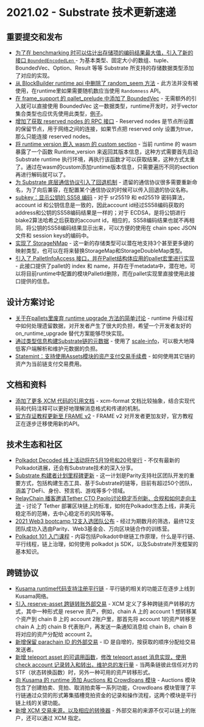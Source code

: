 # 2021.02 - Substrate 技术更新速递

## 重要提交和发布

* [为了在 benchmarking 时可以估计出存储项的编码结果最大值，引入了新的接口 `BoundedEncodedLen` ](https://github.com/paritytech/substrate/issues/8719) - 为基本类型、固定大小的数组、tuple、BoundedVec、Option、Result 等等 Substrate 所支持的存储数据类型添加了对应的实现。
* [从 BlockBuilder runtime api 中删除了 random_seem 方法](https://github.com/paritytech/substrate/pull/8718) - 此方法并没有被使用，在runtime里如果需要随机数应当使用 `Randomness` API。
* [在 frame_support 的 pallet_prelude 中添加了 BoundedVec](https://github.com/paritytech/substrate/pull/8710) - 无需额外的引入就可以直接使用 BoundedVec 这一数据类型，runtime开发时，对于vector集合类型也应优先使用此类型，[例子](https://github.com/paritytech/substrate/pull/8665)。
* [增加了获取 reserved nodes 的 RPC 接口](https://github.com/paritytech/substrate/pull/8704) - Reserved nodes 是节点所设置的保留节点，用于网络之间的连接，如果节点把 reserved only 设置为true，那么只能连接 reserved nodes。
* [将 runtime version 嵌入 wasm 的 custom section](https://github.com/paritytech/substrate/pull/8688) - 当前 runtime 的 wasm 暴露了一个函数 Runtime_version 来返回其版本信息，这种方式需要首先启动 Substrate runtime 执行环境，再执行该函数才可以获取结果，这种方式太重了。通过在wasm的custom添加runtime版本信息，只需要遍历不同的section再进行解码就可以了。
* [为 Substrate 底层通信协议引入了回退机制](https://github.com/paritytech/substrate/pull/8682) - 遗留的通信协议很多需要重新命名，为了向后兼容，在配置某个通信协议的时候可以传入回退的协议名称。
* [subkey：显示公钥的 SS58 编码](https://github.com/paritytech/substrate/pull/8674) - 对于 sr25519 和 ed25519 密码算法，account id 和公钥信息是一致的，因此account id经过SS58编码获取的address和公钥的SS58编码结果是一样的；对于 ECDSA，是将公钥进行blake2算法哈希之后获取的account id，相应的，SS58编码结果也就不再相同。将公钥的SS58编码结果显示出来，可以方便的使用在 chain spec JSON文件和 session keys的编码中。
* [实现了 StorageNMap](https://github.com/paritytech/substrate/pull/8635) - 这一新的存储类型可以潜在地支持3个甚至更多键的映射类型，也可以在将来替换StorageMap和StorageDoubleMap类型。
* [引入了 PalletInfoAccess 接口，并在Pallet结构体应用的pallet宏里进行实现](https://github.com/paritytech/substrate/pull/8630) - 此接口提供了pallet的 index 和 name，并存在于metadata中，潜在地，可以将目前runtime中配置的模块PalletId删除，而在pallet实现里直接使用此接口提供的信息。


## 设计方案讨论

* [关于在pallets里废弃 runtime upgrade 方法的简单讨论](https://github.com/paritytech/substrate/pull/8687) - runtime 升级过程中如何处理遗留数据，对开发者产生了很大的负担，希望一个开发者友好的 on_runtime_upgrade 替代方案能够尽快实现。
* [通过类型信息构建Substrate链的元数据](https://github.com/paritytech/substrate/pull/8615) - 使用了 [scale-info](https://github.com/paritytech/scale-info)，可以极大地降低客户端解析和维护元数据的负担。
* [Statemint：支持使用Assets模块的资产支付交易手续费](https://github.com/paritytech/statemint/pull/51) - 如何使用其它链的资产为当前链支付交易费用。


## 文档和资料

* [添加了更多 XCM 代码的引用文档](https://github.com/paritytech/polkadot/pull/2948) - xcm-format 文档比较抽象，结合实现代码和代码注释可以更好地理解消息格式和传递的机制。
* [官方存证教程更新至 FRAME v2](https://github.com/substrate-developer-hub/substrate-developer-hub.github.io/pull/1005) - FRAME v2 对开发者更加友好，官方教程正在逐步迁移使用新的API。

## 技术生态和社区

* [Polkadot Decoded 线上活动将在5月19号和20号举行](https://decoded.polkadot.network/program) - 不仅有最新的Polkadot进展，还会有Substrate技术的深入分享。
* [Substrate 构建者计划里程碑更新](https://www.parity.io/substrate-builders-program-milestone-update-may-2021/) - 这一计划是Parity支持社区团队开发的重要方式，包括构建生态工具、基于Substrate的链等，目前有超过50个团队，涵盖了DeFi、身份、预言机、游戏等多个领域。
* [RelayChain 播客邀请Tether CTO Paolo讨论稳定币创新、合规和如何走向主流](https://relaychain.fm/31-tether-stablecoin-paolo-ardoino) - 讨论了 Tether 部署区块链上的标准，如何在Polkadot生态上线，非美元稳定币的范畴，去中心稳定币的风险等等。
* [2021 Web3 bootcamp 12支入选团队公布](https://twitter.com/WXblockchain/status/1390610204320882695) - 经过为期数月的筛选，最终12支团队成功入选由Parity、Web3基金会、万向区块链合作的训练营。
* [Polkadot 101 入门课程](https://academy.ivanontech.com/polkadot-101) - 内容包括Polkadot中继链工作原理，什么是平行链、平行线程，链上治理，如何使用 polkadot js SDK，以及Substrate开发框架的基本知识。

## 跨链协议

* [Kusama runtime代码支持注册平行链](https://github.com/paritytech/polkadot/pull/3014) - 平行链的相关的功能正在逐步上线到Kusama网络。
* [引入 reserve-asset 跨链转账外部交易](https://github.com/paritytech/polkadot/pull/3010) - XCM 定义了多种跨链资产转移的方式，其中一种形式是 reserve 资产，例如，chain A 上的 account 1 想转移某个资产到 chain B 上的 account 2账户里，那首先将 account 1的资产转移至 chain A 上的 chain B 代表账户，再发送一条通知消息给 chain B，chain B 将对应的资产分配给 account 2。
* [新增保留 parachain ID 的外部交易](https://github.com/paritytech/polkadot/pull/3008) - ID 是自增的，按获取的顺序分配给交易发送者。
* [新增 teleport asset 的可调用函数](https://github.com/paritytech/polkadot/pull/2995)，[修改 teleport asset 消息实现，使用 check account 记录转入和转出，维护总的发行量](https://github.com/paritytech/polkadot/pull/3007/) - 当两条链彼此信任对方的STF（状态转换函数）时，另外一种可用的资产转移形式。
* [向 Kusama 的 runtime 添加 Auctions 和 Crowdloans 模块](https://github.com/paritytech/polkadot/pull/2999) - Auctions 模块包含了创建拍卖、竞拍、取消拍卖等一系列功能，Crowdloans 模块管理了平行链通过众贷的形式筹集插槽竞拍资金的记录和操作流程，这两个模块是平行链上线的关键功能。
* [新增 XCM 交易来源，以及相应的转换器](https://github.com/paritytech/polkadot/pull/2896) - 外部交易的来源不仅可以链上的账户，还可以通过 XCM 指定。

